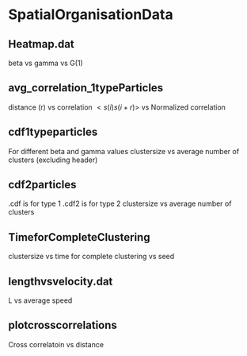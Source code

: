 # SpatialOrganisationData

## Heatmap.dat
beta vs gamma vs G(1)

## avg_correlation_1typeParticles
distance (r) vs correlation $<s(i)s(i+r)>$ vs Normalized correlation

## cdf1typeparticles
For different beta and gamma values
clustersize vs average number of clusters (excluding  header)

## cdf2particles
.cdf is for type 1
.cdf2 is for type 2
clustersize vs average number of clusters

## TimeforCompleteClustering
clustersize vs time for complete clustering vs seed

## lengthvsvelocity.dat
L vs average speed

## plotcrosscorrelations
Cross correlatoin vs distance
